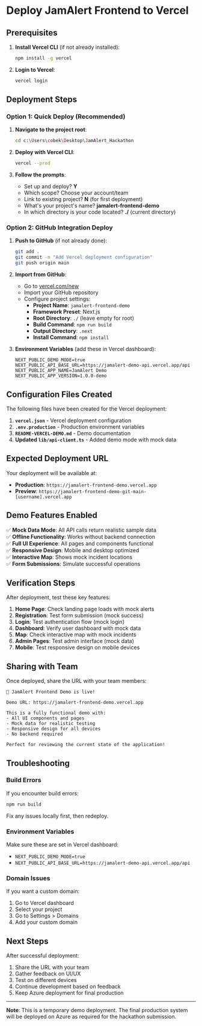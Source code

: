 # Deploy JamAlert Frontend to Vercel

## Prerequisites

1. **Install Vercel CLI** (if not already installed):
   ```bash
   npm install -g vercel
   ```

2. **Login to Vercel**:
   ```bash
   vercel login
   ```

## Deployment Steps

### Option 1: Quick Deploy (Recommended)

1. **Navigate to the project root**:
   ```bash
   cd c:\Users\cobek\Desktop\JamAlert_Hackathon
   ```

2. **Deploy with Vercel CLI**:
   ```bash
   vercel --prod
   ```

3. **Follow the prompts**:
   - Set up and deploy? **Y**
   - Which scope? Choose your account/team
   - Link to existing project? **N** (for first deployment)
   - What's your project's name? **jamalert-frontend-demo**
   - In which directory is your code located? **./** (current directory)

### Option 2: GitHub Integration Deploy

1. **Push to GitHub** (if not already done):
   ```bash
   git add .
   git commit -m "Add Vercel deployment configuration"
   git push origin main
   ```

2. **Import from GitHub**:
   - Go to [vercel.com/new](https://vercel.com/new)
   - Import your GitHub repository
   - Configure project settings:
     - **Project Name**: `jamalert-frontend-demo`
     - **Framework Preset**: Next.js
     - **Root Directory**: `./` (leave empty for root)
     - **Build Command**: `npm run build`
     - **Output Directory**: `.next`
     - **Install Command**: `npm install`

3. **Environment Variables** (add these in Vercel dashboard):
   ```
   NEXT_PUBLIC_DEMO_MODE=true
   NEXT_PUBLIC_API_BASE_URL=https://jamalert-demo-api.vercel.app/api
   NEXT_PUBLIC_APP_NAME=JamAlert Demo
   NEXT_PUBLIC_APP_VERSION=1.0.0-demo
   ```

## Configuration Files Created

The following files have been created for the Vercel deployment:

1. **`vercel.json`** - Vercel deployment configuration
2. **`.env.production`** - Production environment variables
3. **`README-VERCEL-DEMO.md`** - Demo documentation
4. **Updated `lib/api-client.ts`** - Added demo mode with mock data

## Expected Deployment URL

Your deployment will be available at:
- **Production**: `https://jamalert-frontend-demo.vercel.app`
- **Preview**: `https://jamalert-frontend-demo-git-main-[username].vercel.app`

## Demo Features Enabled

✅ **Mock Data Mode**: All API calls return realistic sample data  
✅ **Offline Functionality**: Works without backend connection  
✅ **Full UI Experience**: All pages and components functional  
✅ **Responsive Design**: Mobile and desktop optimized  
✅ **Interactive Map**: Shows mock incident locations  
✅ **Form Submissions**: Simulate successful operations  

## Verification Steps

After deployment, test these key features:

1. **Home Page**: Check landing page loads with mock alerts
2. **Registration**: Test form submission (mock success)
3. **Login**: Test authentication flow (mock login)
4. **Dashboard**: Verify user dashboard with mock data
5. **Map**: Check interactive map with mock incidents
6. **Admin Pages**: Test admin interface (mock data)
7. **Mobile**: Test responsive design on mobile devices

## Sharing with Team

Once deployed, share the URL with your team members:

```
🚀 JamAlert Frontend Demo is live!

Demo URL: https://jamalert-frontend-demo.vercel.app

This is a fully functional demo with:
- All UI components and pages
- Mock data for realistic testing
- Responsive design for all devices
- No backend required

Perfect for reviewing the current state of the application!
```

## Troubleshooting

### Build Errors
If you encounter build errors:
```bash
npm run build
```
Fix any issues locally first, then redeploy.

### Environment Variables
Make sure these are set in Vercel dashboard:
- `NEXT_PUBLIC_DEMO_MODE=true`
- `NEXT_PUBLIC_API_BASE_URL=https://jamalert-demo-api.vercel.app/api`

### Domain Issues
If you want a custom domain:
1. Go to Vercel dashboard
2. Select your project
3. Go to Settings > Domains
4. Add your custom domain

## Next Steps

After successful deployment:
1. Share the URL with your team
2. Gather feedback on UI/UX
3. Test on different devices
4. Continue development based on feedback
5. Keep Azure deployment for final production

---

**Note**: This is a temporary demo deployment. The final production system will be deployed on Azure as required for the hackathon submission.
